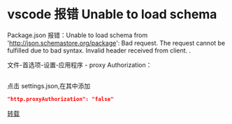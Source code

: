 # vscode 报错 Unable to load schema

Package.json 报错：Unable to load schema from 'http://json.schemastore.org/package': Bad request. The request cannot be fulfilled due to bad syntax. Invalid header received from client. .

文件-首选项-设置-应用程序 - proxy Authorization：

<img title="" src="../public/UtilsAndDeploy/20231215143438.png" alt="" data-align="left">

点击 settings.json,在其中添加

```json
"http.proxyAuthorization": "false"
```

[转载](https://www.imqianduan.com/javascript/530.html)
